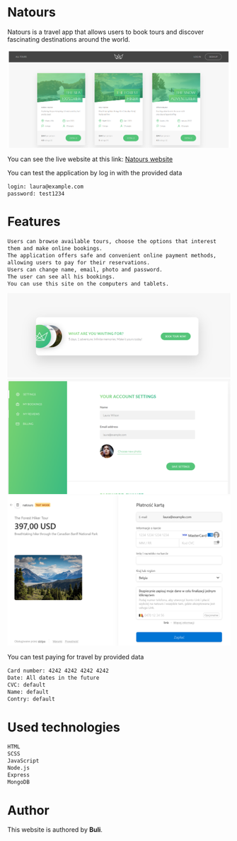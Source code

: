 # **Natours**

Natours is a travel app that allows users to book tours and discover fascinating destinations around the world.

![Photo of site](/public/img/website-screen.png)

You can see the live website at this link: [Natours website](https://natours-buli-f0a13ba3d4f6.herokuapp.com/)

You can test the application by log in with the provided data

    login: laura@example.com
    password: test1234

# Features

    Users can browse available tours, choose the options that interest them and make online bookings.
    The application offers safe and convenient online payment methods, allowing users to pay for their reservations.
    Users can change name, email, photo and password.
    The user can see all his bookings.
    You can use this site on the computers and tablets.

![Photo of site](/public/img/booking-screen.png)
![Photo of site](/public/img/account-screen.png)
![Photo of site](/public/img/payments-screen.png)

You can test paying for travel by provided data

    Card number: 4242 4242 4242 4242
    Date: All dates in the future
    CVC: default
    Name: default
    Contry: default

# Used technologies

    HTML
    SCSS
    JavaScript
    Node.js
    Express
    MongoDB

# Author

This website is authored by **Buli**.
